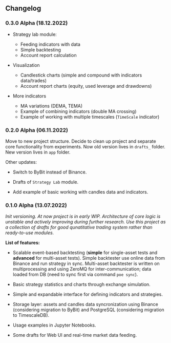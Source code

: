 ## Changelog


### 0.3.0 Alpha (18.12.2022)

* Strategy lab module:
    * Feeding indicators with data
    * Simple backtesting
    * Account report calculation

* Visualization
    * Candlestick charts (simple and compound with indicators data/trades)
    * Account report charts (equity, used leverage and drawdowns)

* More indicators
    * MA variations (DEMA, TEMA)
    * Example of combining indicators (double MA crossing)
    * Example of working with multiple timescales (`TimeScale` indicator)

### 0.2.0 Alpha (06.11.2022)

Move to new project structure. Decide to clean up project and separate core functionality from experiments. Now old version lives in `drafts_` folder. New version lives in `app` folder.

Other updates:

* Switch to ByBit instead of Binance.

* Drafts of `Strategy Lab` module.

* Add example of basic working with candles data and indicators.


### 0.1.0 Alpha (13.07.2022)

_Init versioning. At now project is in early WIP. Architecture of core logic is unstable and actively improving during further research. Use this project as a collection of drafts for good qunatitative trading system rather than ready-to-use modules._

__List of features:__

* Scalable event-based backtesting (__simple__ for single-asset tests and __advanced__ for multi-asset tests). Simple backtester use online data from Binance and run strategy in sync. Multi-asset backtester is written on multiprocessing and using ZeroMQ for inter-communication; data loaded from DB (need to sync first via command `poe sync`). 

* Basic strategy statistics and charts through exchange simulation.

* Simple and expandable interface for defining indicators and strategies.

* Storage layer: assets and candles data syncronization using Binance (considering migration to ByBit) and PostgreSQL (considering migration to TimescaleDB).

* Usage examples in Jupyter Notebooks.

* Some drafts for Web UI and real-time market data feeding.
